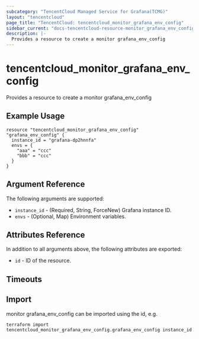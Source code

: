 ```yaml
---
subcategory: "TencentCloud Managed Service for Grafana(TCMG)"
layout: "tencentcloud"
page_title: "TencentCloud: tencentcloud_monitor_grafana_env_config"
sidebar_current: "docs-tencentcloud-resource-monitor_grafana_env_config"
description: |-
  Provides a resource to create a monitor grafana_env_config
---
```


# tencentcloud_monitor_grafana_env_config

Provides a resource to create a monitor grafana_env_config

## Example Usage

```hcl
resource "tencentcloud_monitor_grafana_env_config" "grafana_env_config" {
  instance_id = "grafana-dp2hnnfa"
  envs = {
    "aaa" = "ccc"
    "bbb" = "ccc"
  }
}
```

## Argument Reference

The following arguments are supported:

* `instance_id` - (Required, String, ForceNew) Grafana instance ID.
* `envs` - (Optional, Map) Environment variables.

## Attributes Reference

In addition to all arguments above, the following attributes are exported:

* `id` - ID of the resource.



## Timeouts

<no value>


## Import

monitor grafana_env_config can be imported using the id, e.g.

```
terraform import tencentcloud_monitor_grafana_env_config.grafana_env_config instance_id
```

